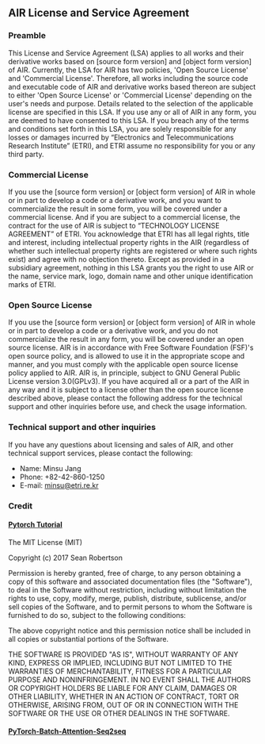 ## AIR License and Service Agreement

### Preamble
This License and Service Agreement (LSA) applies to all works and their derivative works based on [source form version] and [object form version] of AIR. Currently, the LSA for AIR has two policies, 'Open Source License' and 'Commercial License'. Therefore, all works including the source code and executable code of AIR and derivative works based thereon are subject to either 'Open Source License' or 'Commercial License' depending on the user's needs and purpose. Details related to the selection of the applicable license are specified in this LSA.
If you use any or all of AIR in any form, you are deemed to have consented to this LSA. If you breach any of the terms and conditions set forth in this LSA, you are solely responsible for any losses or damages incurred by “Electronics and Telecommunications Research Institute” (ETRI), and ETRI assume no responsibility for you or any third party.

### Commercial License
If you use the [source form version] or [object form version] of AIR in whole or in part to develop a code or a derivative work, and you want to commercialize the result in some form, you will be covered under a commercial license.
And if you are subject to a commercial license, the contract for the use of AIR is subject to “TECHNOLOGY LICENSE AGREEMENT” of ETRI.
You acknowledge that ETRI has all legal rights, title and interest, including intellectual property rights in the AIR (regardless of whether such intellectual property rights are registered or where such rights exist) and agree with no objection thereto.
Except as provided in a subsidiary agreement, nothing in this LSA grants you the right to use AIR or the name, service mark, logo, domain name and other unique identification marks of ETRI.

### Open Source License
If you use the [source form version] or [object form version] of AIR in whole or in part to develop a code or a derivative work, and you do not commercialize the result in any form, you will be covered under an open source license.
AIR is in accordance with Free Software Foundation (FSF)'s open source policy, and is allowed to use it in the appropriate scope and manner, and you must comply with the applicable open source license policy applied to AIR.
AIR is, in principle, subject to GNU General Public License version 3.0(GPLv3). If you have acquired all or a part of the AIR in any way and it is subject to a license other than the open source license described above, please contact the following address for the technical support and other inquiries before use, and check the usage information.

### Technical support and other inquiries
If you have any questions about licensing and sales of AIR, and other technical support services, please contact the following:
* Name: Minsu Jang
* Phone: +82-42-860-1250
* E-mail: minsu@etri.re.kr

### Credit

#### [Pytorch Tutorial](https://github.com/spro/practical-pytorch)
The MIT License (MIT)

Copyright (c) 2017 Sean Robertson

Permission is hereby granted, free of charge, to any person obtaining a copy
of this software and associated documentation files (the "Software"), to deal
in the Software without restriction, including without limitation the rights
to use, copy, modify, merge, publish, distribute, sublicense, and/or sell
copies of the Software, and to permit persons to whom the Software is
furnished to do so, subject to the following conditions:

The above copyright notice and this permission notice shall be included in
all copies or substantial portions of the Software.

THE SOFTWARE IS PROVIDED "AS IS", WITHOUT WARRANTY OF ANY KIND, EXPRESS OR
IMPLIED, INCLUDING BUT NOT LIMITED TO THE WARRANTIES OF MERCHANTABILITY,
FITNESS FOR A PARTICULAR PURPOSE AND NONINFRINGEMENT. IN NO EVENT SHALL THE
AUTHORS OR COPYRIGHT HOLDERS BE LIABLE FOR ANY CLAIM, DAMAGES OR OTHER
LIABILITY, WHETHER IN AN ACTION OF CONTRACT, TORT OR OTHERWISE, ARISING FROM,
OUT OF OR IN CONNECTION WITH THE SOFTWARE OR THE USE OR OTHER DEALINGS IN
THE SOFTWARE.

#### [PyTorch-Batch-Attention-Seq2seq](https://github.com/AuCson/PyTorch-Batch-Attention-Seq2seq)